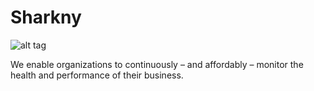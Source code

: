 # Sharkny

![alt tag](http://sharkny.net/display-images-cache/all/850x230_outbound_000000_0/uploads/pages/6DGdf-sIwoNOav7x17xDhV0OckI_vXF1.jpg)

We enable organizations to continuously – and affordably – monitor the health and performance of their business.

